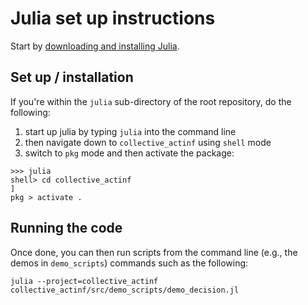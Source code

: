 # Julia set up instructions

Start by [downloading and installing Julia](https://julialang.org/download/).

## Set up / installation

If you're within the `julia` sub-directory of the root repository, do the following:

1.  start up julia by typing `julia` into the command line
2.  then navigate down to `collective_actinf` using `shell` mode
3.  switch to `pkg` mode and then activate the package:

```
>>> julia
shell> cd collective_actinf
] 
pkg > activate .
```

## Running the code 

Once done, you can then run scripts from the command line (e.g., the demos in `demo_scripts`) commands such as the following:

```
julia --project=collective_actinf collective_actinf/src/demo_scripts/demo_decision.jl
```



